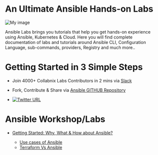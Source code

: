 # An Ultimate Ansible Hands-on Labs 



![My image](https://raw.githubusercontent.com/collabnix/ansible/master/images/ansible.png)

Ansible Labs brings you tutorials that help you get hands-on experience using Ansible, Kubernetes & Cloud. Here you will find complete documentation of labs and tutorials around Ansible CLI, Configuration Language, sub-commands, providers, Registry and much more..

#  Getting Started in 3 Simple Steps

- Join 4000+ Collabnix Labs Contributors in 2 mins via [Slack](https://join.slack.com/t/collabnix/shared_invite/enQtOTMzNDQzODk2Mjg5LWNlNDU2Y2Y3ZTE2MzAyMGUwOGY4NGQ3N2E4ZjY3MjFiYzFhZjlhNWU5NmY1ZTBiM2NkM2U3NmY1N2NmODliMDk)

- Fork, Contribute & Share via [Ansible GITHUB Repository](https://github.com/collabnix/ansible)

-  [![Twitter URL](https://img.shields.io/twitter/url/https/twitter.com/fold_left.svg?style=social&label=Follow%20%40collabnix)](https://twitter.com/collabnix)

# Ansible Workshop/Labs

- [Getting Started: Why, What & How about Ansible?](getting-started/README.md) 

   
   - [Use cases of Ansible](getting-started/use-cases.md)
   - [Terraform Vs Ansible]()
   

